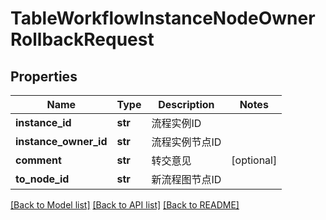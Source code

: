 # TableWorkflowInstanceNodeOwnerRollbackRequest

## Properties
Name | Type | Description | Notes
------------ | ------------- | ------------- | -------------
**instance_id** | **str** | 流程实例ID | 
**instance_owner_id** | **str** | 流程实例节点ID | 
**comment** | **str** | 转交意见 | [optional] 
**to_node_id** | **str** | 新流程图节点ID | 

[[Back to Model list]](../README.md#documentation-for-models) [[Back to API list]](../README.md#documentation-for-api-endpoints) [[Back to README]](../README.md)

